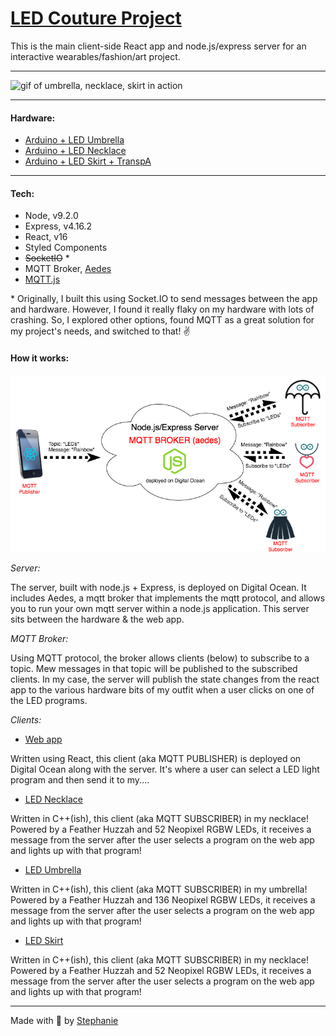 # [LED Couture Project](https://flashylights.nl)

This is the main client-side React app and node.js/express server for an interactive wearables/fashion/art project.

---

![gif of umbrella, necklace, skirt in action](https://media.giphy.com/media/xT1R9Bl3WsCITbUVxe/giphy.gif)

---

#### Hardware:

* [Arduino + LED Umbrella](https://github.com/traumverloren/led-umbrella)
* [Arduino + LED Necklace](https://github.com/traumverloren/led-necklace)
* [Arduino + LED Skirt + TranspA](https://github.com/traumverloren/led-skirt)

---

#### Tech:

* Node, v9.2.0
* Express, v4.16.2
* React, v16
* Styled Components
* ~~SocketIO~~ \*
* MQTT Broker, [Aedes](https://github.com/mcollina/aedes)
* [MQTT.js](https://github.com/mqttjs/MQTT.js)

\* Originally, I built this using Socket.IO to send messages between the app and hardware. However, I found it really flaky on my hardware with lots of crashing. So, I explored other options, found MQTT as a great solution for my project's needs, and switched to that! ✌️

#### How it works:

![diagram showing how the app communicates](/public/led-couture-schema.png)

_Server:_

The server, built with node.js + Express, is deployed on Digital Ocean. It includes Aedes, a mqtt broker that implements the mqtt protocol, and allows you to run your own mqtt server within a node.js application. This server sits between the hardware & the web app.

_MQTT Broker:_

Using MQTT protocol, the broker allows clients (below) to subscribe to a topic. Mew messages in that topic will be published to the subscribed clients. In my case, the server will publish the state changes from the react app to the various hardware bits of my outfit when a user clicks on one of the LED programs.

_Clients:_

* [Web app](https://flashylights.nl)

Written using React, this client (aka MQTT PUBLISHER) is deployed on Digital Ocean along with the server. It's where a user can select a LED light program and then send it to my....

* [LED Necklace](https://github.com/traumverloren/led-necklace)

Written in C++(ish), this client (aka MQTT SUBSCRIBER) in my necklace! Powered by a Feather Huzzah and
52 Neopixel RGBW LEDs, it receives a message from the server after the
user selects a program on the web app and lights up with that program!

* [LED Umbrella](https://github.com/traumverloren/led-umbrella)

Written in C++(ish), this client (aka MQTT SUBSCRIBER) in my umbrella! Powered by a Feather Huzzah and
136 Neopixel RGBW LEDs, it receives a message from the server after the
user selects a program on the web app and lights up with that program!

* [LED Skirt](https://github.com/traumverloren/led-skirt)

Written in C++(ish), this client (aka MQTT SUBSCRIBER) in my necklace! Powered by a Feather Huzzah and
52 Neopixel RGBW LEDs, it receives a message from the server after the
user selects a program on the web app and lights up with that program!

---

Made with 💟 by [Stephanie](https://stephanie.lol)
